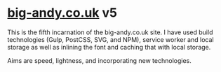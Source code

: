 # [big-andy.co.uk](https://big-andy.co.uk) v5

This is the fifth incarnation of the big-andy.co.uk site. I have used build technologies (Gulp, PostCSS, SVG, and NPM), service worker and local storage as well as inlining the font and caching that with local storage.

Aims are speed, lightness, and incorporating new technologies.
